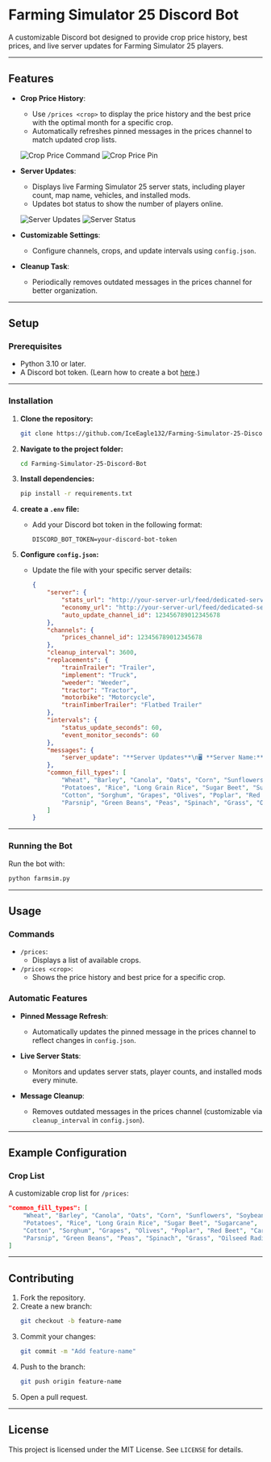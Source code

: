# Farming Simulator 25 Discord Bot

A customizable Discord bot designed to provide crop price history, best prices, and live server updates for Farming Simulator 25 players.

---

## Features

- **Crop Price History**:
  - Use `/prices <crop>` to display the price history and the best price with the optimal month for a specific crop.
  - Automatically refreshes pinned messages in the prices channel to match updated crop lists.

  ![Crop Price Command](https://i.imgur.com/rsL6Z4C.png "Crop Price Command Example")
  ![Crop Price Pin](https://i.imgur.com/fqhR8Th.png "Crop Price Pin Example")
  
- **Server Updates**:
  - Displays live Farming Simulator 25 server stats, including player count, map name, vehicles, and installed mods.
  - Updates bot status to show the number of players online.

  ![Server Updates](https://i.imgur.com/ikm6rS1.png "Server Updates Example")
  ![Server Status](https://i.imgur.com/UDr5TnO.png "Server Status Example")

- **Customizable Settings**:
  - Configure channels, crops, and update intervals using `config.json`.

- **Cleanup Task**:
  - Periodically removes outdated messages in the prices channel for better organization.

---

## Setup

### Prerequisites
- Python 3.10 or later.
- A Discord bot token. (Learn how to create a bot [here](https://discordpy.readthedocs.io/en/stable/discord.html).)

---

### Installation

1. **Clone the repository:**
   ```bash
   git clone https://github.com/IceEagle132/Farming-Simulator-25-Discord-Bot.git
   ```
   
2. **Navigate to the project folder:**
   ```bash
   cd Farming-Simulator-25-Discord-Bot
   ```

3. **Install dependencies:**
   ```bash
   pip install -r requirements.txt
   ```

4. **create a `.env` file:**
   - Add your Discord bot token in the following format:
     ```plaintext
     DISCORD_BOT_TOKEN=your-discord-bot-token
     ```

5. **Configure `config.json`:**
   - Update the file with your specific server details:
     ```json
     {
         "server": {
             "stats_url": "http://your-server-url/feed/dedicated-server-stats.xml",
             "economy_url": "http://your-server-url/feed/dedicated-server-savegame.html?file=economy",
             "auto_update_channel_id": 123456789012345678
         },
         "channels": {
             "prices_channel_id": 123456789012345678
         },
         "cleanup_interval": 3600,
         "replacements": {
             "trainTrailer": "Trailer",
             "implement": "Truck",
             "weeder": "Weeder",
             "tractor": "Tractor",
             "motorbike": "Motorcycle",
             "trainTimberTrailer": "Flatbed Trailer"
         },
         "intervals": {
             "status_update_seconds": 60,
             "event_monitor_seconds": 60
         },
         "messages": {
             "server_update": "**Server Updates**\n🖥️ **Server Name:** {server_name}\n🗺️ **Map Name:** {map_name}\n👥 **Players Online:** {players_online}/{player_capacity}\n⏱️ **Farm Progress:** {hours} hours, {minutes} minutes\n\n🚜 **Vehicles:**\n{vehicles}\n\n🛠️ **Installed Mods:**\n{mods}\n\n💡 *This message updates every minute.*"
         },
         "common_fill_types": [
             "Wheat", "Barley", "Canola", "Oats", "Corn", "Sunflowers", "Soybeans",
             "Potatoes", "Rice", "Long Grain Rice", "Sugar Beet", "Sugarcane",
             "Cotton", "Sorghum", "Grapes", "Olives", "Poplar", "Red Beet", "Carrots",
             "Parsnip", "Green Beans", "Peas", "Spinach", "Grass", "Oilseed Radish"
         ]
     }
     ```

---

### Running the Bot

Run the bot with:
```bash
python farmsim.py
```

---

## Usage

### Commands

- `/prices`:
  - Displays a list of available crops.
- `/prices <crop>`:
  - Shows the price history and best price for a specific crop.

### Automatic Features

- **Pinned Message Refresh**:
  - Automatically updates the pinned message in the prices channel to reflect changes in `config.json`.

- **Live Server Stats**:
  - Monitors and updates server stats, player counts, and installed mods every minute.

- **Message Cleanup**:
  - Removes outdated messages in the prices channel (customizable via `cleanup_interval` in `config.json`).

---

## Example Configuration

### Crop List
A customizable crop list for `/prices`:
```json
"common_fill_types": [
    "Wheat", "Barley", "Canola", "Oats", "Corn", "Sunflowers", "Soybeans",
    "Potatoes", "Rice", "Long Grain Rice", "Sugar Beet", "Sugarcane",
    "Cotton", "Sorghum", "Grapes", "Olives", "Poplar", "Red Beet", "Carrots",
    "Parsnip", "Green Beans", "Peas", "Spinach", "Grass", "Oilseed Radish"
]
```

---

## Contributing

1. Fork the repository.
2. Create a new branch:
   ```bash
   git checkout -b feature-name
   ```
3. Commit your changes:
   ```bash
   git commit -m "Add feature-name"
   ```
4. Push to the branch:
   ```bash
   git push origin feature-name
   ```
5. Open a pull request.

---

## License

This project is licensed under the MIT License. See `LICENSE` for details.